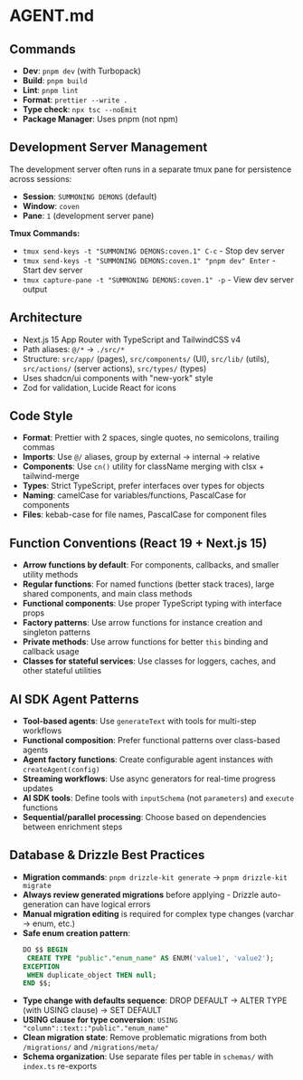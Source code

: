 # AGENT.md

## Commands
- **Dev**: `pnpm dev` (with Turbopack)
- **Build**: `pnpm build`
- **Lint**: `pnpm lint`
- **Format**: `prettier --write .`
- **Type check**: `npx tsc --noEmit`
- **Package Manager**: Uses pnpm (not npm)

## Development Server Management
The development server often runs in a separate tmux pane for persistence across sessions:
- **Session**: `SUMMONING DEMONS` (default)
- **Window**: `coven` 
- **Pane**: `1` (development server pane)

**Tmux Commands:**
- `tmux send-keys -t "SUMMONING DEMONS:coven.1" C-c` - Stop dev server
- `tmux send-keys -t "SUMMONING DEMONS:coven.1" "pnpm dev" Enter` - Start dev server
- `tmux capture-pane -t "SUMMONING DEMONS:coven.1" -p` - View dev server output

## Architecture
- Next.js 15 App Router with TypeScript and TailwindCSS v4
- Path aliases: `@/*` → `./src/*`
- Structure: `src/app/` (pages), `src/components/` (UI), `src/lib/` (utils), `src/actions/` (server actions), `src/types/` (types)
- Uses shadcn/ui components with "new-york" style
- Zod for validation, Lucide React for icons

## Code Style
- **Format**: Prettier with 2 spaces, single quotes, no semicolons, trailing commas
- **Imports**: Use `@/` aliases, group by external → internal → relative
- **Components**: Use `cn()` utility for className merging with clsx + tailwind-merge
- **Types**: Strict TypeScript, prefer interfaces over types for objects
- **Naming**: camelCase for variables/functions, PascalCase for components
- **Files**: kebab-case for file names, PascalCase for component files

## Function Conventions (React 19 + Next.js 15)
- **Arrow functions by default**: For components, callbacks, and smaller utility methods
- **Regular functions**: For named functions (better stack traces), large shared components, and main class methods
- **Functional components**: Use proper TypeScript typing with interface props
- **Factory patterns**: Use arrow functions for instance creation and singleton patterns
- **Private methods**: Use arrow functions for better `this` binding and callback usage
- **Classes for stateful services**: Use classes for loggers, caches, and other stateful utilities

## AI SDK Agent Patterns
- **Tool-based agents**: Use `generateText` with tools for multi-step workflows
- **Functional composition**: Prefer functional patterns over class-based agents
- **Agent factory functions**: Create configurable agent instances with `createAgent(config)`
- **Streaming workflows**: Use async generators for real-time progress updates
- **AI SDK tools**: Define tools with `inputSchema` (not `parameters`) and `execute` functions
- **Sequential/parallel processing**: Choose based on dependencies between enrichment steps

## Database & Drizzle Best Practices
- **Migration commands**: `pnpm drizzle-kit generate` → `pnpm drizzle-kit migrate`
- **Always review generated migrations** before applying - Drizzle auto-generation can have logical errors
- **Manual migration editing** is required for complex type changes (varchar → enum, etc.)
- **Safe enum creation pattern**:
  ```sql
  DO $$ BEGIN
   CREATE TYPE "public"."enum_name" AS ENUM('value1', 'value2');
  EXCEPTION
   WHEN duplicate_object THEN null;
  END $$;
  ```
- **Type change with defaults sequence**: DROP DEFAULT → ALTER TYPE (with USING clause) → SET DEFAULT
- **USING clause for type conversion**: `USING "column"::text::"public"."enum_name"`
- **Clean migration state**: Remove problematic migrations from both `/migrations/` and `/migrations/meta/` 
- **Schema organization**: Use separate files per table in `schemas/` with `index.ts` re-exports

